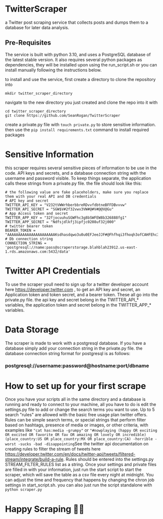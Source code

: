 # TwitterScraper
a Twitter post scraping service that collects posts and dumps them to a database for later data analysis. 

## Pre-Requisites
The service is built with python 3.10, and uses a PostgreSQL database of the latest stable version. It also requires several python packages as dependencies, they will be installed upon using the run_script.sh or you can install manually following the instructions below.

to install and use the service, first create a directory to clone the repository into
```
mkdir twitter_scraper_directory
```
navigate to the new directory you just created and clone the repo into it with 
```
cd twitter_scraper_directory
git clone https://github.com/SeanRogan/TwitterScraper
```
create a private.py file with ```touch private.py``` to store sensitive information. then use the ```pip install requirements.txt``` command to install required packages

# Sensitive Information
this scraper requires several sensitive pieces of information to be use in the code. API keys and secrets, and a database connection string with the username and password visible. To keep things separate, the application calls these strings from a private.py file. the file should look like this:
```
# the following value are fake placeholders, make sure you replace them with your real API and DB credentials
# API key and secret
TWITTER_API_KEY = "V232tVWWrhberbbreRDvvfdbtneBFFDBvvvw"
TWITTER_API_SECRET = "SGW$V#2f32vwv3VW#@#V#@@V@Gu"
# App Access token and secret
TWITTER_APP_KEY = "32fjocuuhuSGWFhc3g8bSWFEW8b326888fg1"
TWITTER_APP_SECRET = "Ndfsjdlkfj3ipfjc0208uf32j000"
# twitter bearer token
BEARER_TOKEN = "AAAAAAAAAAAAAAAAAAAAAAKsdhasdqwo3u0u0EFJeeJJF#@Fhfhqi3fhoqh3ofCAHFEhc3qihcqihiohaiohcaoihoih2oqhcqo"
# Db connection string
CONNECTION_STRING = 'postgresql://name:pass@scraperstorage.blahblah23912.us-east-1.rds.amazonaws.com:5432/data'
```
# Twitter API Credentials
To use the scraper youll need to sign up for a twitter developer account here https://developer.twitter.com , to get an API key and secret, an Application token and token secret, and a bearer token. These all go into the private.py file. the api key and secret belong in the TWITTER_API_* variables, the application token and secret belong in the TWITTER_APP_* variables.

# Data Storage
The scraper is made to work with a postgresql database. If you have a database simply add your connection string in the private.py file. the database connection string format for postgresql is as follows:  
### postgresql://username:password@hostname:port/dbname 

# How to set up for your first scrape
  
Once you have your scripts all in the same directory and a database is running and ready to connect to your machine, all you have to do is edit the settings.py file to add or change the search terms you want to use. Up to 5 search "rules" are allowed with the basic free usage plan twitter offers. Rules can be simple search terms, or special strings that perform filter based on hashtags, presence of media or images, or other criteria, with examples like ```"cat has:media -grumpy"``` or ```"#nowplaying (happy OR exciting OR excited OR favorite OR fav OR amazing OR lovely OR incredible) (place_country:US OR place_country:MX OR place_country:CA) -horrible -worst -sucks -bad -disappointing```See the twitter api documentation on creating rules to filter the stream of tweets here https://developer.twitter.com/en/docs/twitter-api/tweets/filtered-stream/integrate/build-a-rule. Rules should be entered into the settings.py STREAM_FILTER_RULES list as a string. Once your settings and private files are filled in with your information, just run the start script to start the scraper, which will save the table as a csv file every night at midnight. You can adjust the time and frequency that happens by changing the chron job settings in start_script.sh. you can also just run the script standalone with ```python scraper.py```
# Happy Scraping 🎅🏻

